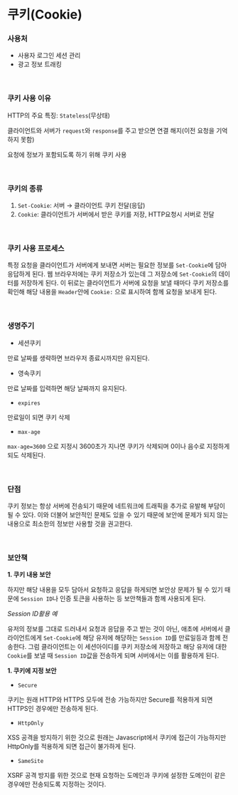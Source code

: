 # 쿠키(Cookie)

### 사용처

- 사용자 로그인 세션 관리
- 광고 정보 트래킹

<br/>

### 쿠키 사용 이유

HTTP의 주요 특징: `Stateless`(무상태)

클라이언트와 서버가 `request`와 `response`를 주고 받으면 연결 해지(이전 요청을 기억하지 못함)

요청에 정보가 포함되도록 하기 위해 쿠키 사용

<br/>

### 쿠키의 종류

1. `Set-Cookie`: 서버 → 클라이언트 쿠키 전달(응답)
2. `Cookie`: 클라이언트가 서버에서 받은 쿠키를 저장, HTTP요청시 서버로 전달

<br/>

### 쿠키 사용 프로세스

특정 요청을 클라이언트가 서버에게 보내면 서버는 필요한 정보를 `Set-Cookie`에 담아 응답하게 된다. 웹 브라우저에는 쿠키 저장소가 있는데 그 저장소에 `Set-Cookie`의 데이터를 저장하게 된다. 이 뒤로는 클라이언트가 서버에 요청을 보낼 때마다 쿠키 저장소를 확인해 해당 내용을 `Header`안에 `Cookie:` 으로 표시하여 함께 요청을 보내게 된다. 

<br/>

### 생명주기

- 세션쿠키

만료 날짜를 생략하면 브라우저 종료시까지만 유지된다.

- 영속쿠키

만료 날짜를 입력하면 해당 날짜까지 유지된다.

- `expires`

만료일이 되면 쿠키 삭제

- `max-age`

`max-age=3600` 으로 지정시 3600초가 지나면 쿠키가 삭제되며 0이나 음수로 지정하게 되도 삭제된다.

<br/>

### 단점

쿠키 정보는 항상 서버에 전송되기 때문에 네트워크에 트래픽을 추가로 유발해 부담이 될 수 있다. 이와 더불어 보안적인 문제도 있을 수 있기 때문에 보안에 문제가 되지 않는 내용으로 최소한의 정보만 사용할 것을 권고한다. 

<br/>

### 보안책

**1. 쿠키 내용 보안**

하지만 해당 내용을 모두 담아서 요청하고 응답을 하게되면 보안상 문제가 될 수 있기 때문에 `Session ID`나 인증 토큰을 사용하는 등 보안책들과 함께 사용되게 된다. 

_Session ID활용 예_

유저의 정보를 그대로 드러내서 요청과 응답을 주고 받는 것이 아닌, 애초에 서버에서 클라이언트에게 `Set-Cookie`에 해당 유저에 해당하는 `Session ID`를 만료일등과 함께 전송한다. 그럼 클라이언트는 이 세션아이디를 쿠키 저장소에 저장하고 해당 유저에 대한 `Cookie`를 보낼 때 `Session ID`값을 전송하게 되며 서버에서는 이를 활용하게 된다. 


**1. 쿠키에 지정 보안**
- `Secure`

쿠키는 원래 HTTP와 HTTPS 모두에 전송 가능하지만 Secure를 적용하게 되면 HTTPS인 경우에만 전송하게 된다.  

- `HttpOnly`

XSS 공격을 방지하기 위한 것으로 원래는 Javascript에서 쿠키에 접근이 가능하지만 HttpOnly를 적용하게 되면 접근이 불가하게 된다.

- `SameSite`

XSRF 공격 방지를 위한 것으로 현재 요청하는 도메인과 쿠키에 설정한 도메인이 같은 경우에만 전송되도록 지정하는 것이다.
